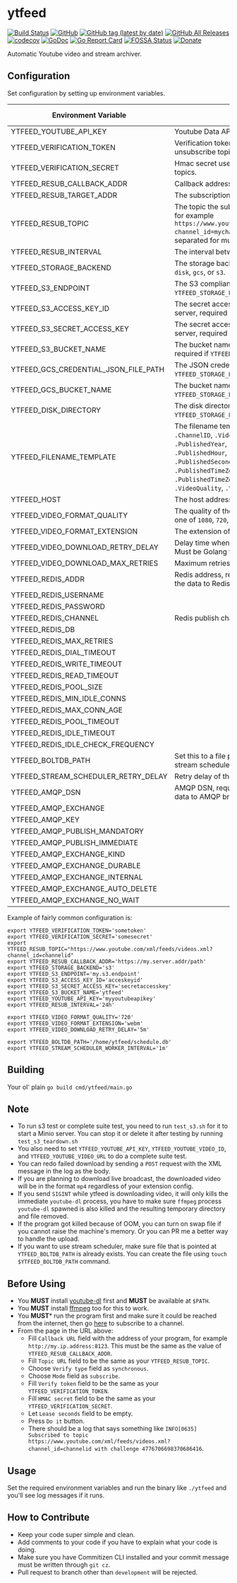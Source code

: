 # ytfeed
[![Build Status](https://travis-ci.org/worksinmagic/ytfeed.svg?branch=master)](https://travis-ci.org/worksinmagic/ytfeed)
[![GitHub](https://img.shields.io/github/license/worksinmagic/ytfeed)](https://raw.githubusercontent.com/worksinmagic/ytfeed/master/LICENSE)
[![GitHub tag (latest by date)](https://img.shields.io/github/v/tag/worksinmagic/ytfeed)](https://github.com/worksinmagic/ytfeed/releases/latest)
[![GitHub All Releases](https://img.shields.io/github/downloads/worksinmagic/ytfeed/total)](https://github.com/worksinmagic/ytfeed/releases)
[![codecov](https://codecov.io/gh/worksinmagic/ytfeed/branch/master/graph/badge.svg)](https://codecov.io/gh/worksinmagic/ytfeed)
[![GoDoc](https://godoc.org/github.com/worksinmagic/ytfeed?status.svg)](https://godoc.org/github.com/worksinmagic/ytfeed)
[![Go Report Card](https://goreportcard.com/badge/github.com/worksinmagic/ytfeed)](https://goreportcard.com/report/github.com/worksinmagic/ytfeed)
[![FOSSA Status](https://app.fossa.io/api/projects/git%2Bgithub.com%2Fworksinmagic%2Fytfeed.svg?type=small)](https://app.fossa.io/projects/git%2Bgithub.com%2Fworksinmagic%2Fytfeed?ref=badge_small)
[![Donate](https://img.shields.io/badge/Donate-PayPal-green.svg)](https://paypal.me/didasy)

Automatic Youtube video and stream archiver.

## Configuration

Set configuration by setting up environment variables.

| Environment Variable                 | Description                                                                                                                                                                                                                                                                                                                                           | Default Value                                                                                                                     | Is Required |
|--------------------------------------|-------------------------------------------------------------------------------------------------------------------------------------------------------------------------------------------------------------------------------------------------------------------------------------------------------------------------------------------------------|-----------------------------------------------------------------------------------------------------------------------------------|-------------|
|        YTFEED_YOUTUBE_API_KEY        | Youtube Data API Key.                                                                                                                                                                                                                                                                                                                       |                                                                                                                                   | true        |
|       YTFEED_VERIFICATION_TOKEN      | Verification token used to subscribe and unsubscribe topics.                                                                                                                                                                                                                                                                                |                                                                                                                                   | true        |
|      YTFEED_VERIFICATION_SECRET      | Hmac secret used to subscribe and unsubscribe topics.                                                                                                                                                                                                                                                                                       |                                                                                                                                   | true        |
|      YTFEED_RESUB_CALLBACK_ADDR      | Callback address to ytfeed.                                                                                                                                                                                                                                                                                                                 |                                                                                                                                   | true        |
|       YTFEED_RESUB_TARGET_ADDR       | The subscription page of pubsubhubbub.                                                                                                                                                                                                                                                                                                                | `https://pubsubhubbub.appspot.com/subscribe`                                                                                      |             |
|          YTFEED_RESUB_TOPIC          | The topic the subscription should subscribe to, for example `https://www.youtube.com/xml/feeds/videos.xml?channel_id=mychannelid`, can be space separated for multiple topics, required.                                                                                                                                                              |                                                                                                                                   | true        |
|         YTFEED_RESUB_INTERVAL        | The interval between resubscription.                                                                                                                                                                                                                                                                                                                  | `72h`                                                                                                                             |             |
|        YTFEED_STORAGE_BACKEND        | The storage backend, required. Must be one of `disk`, `gcs`, or `s3`.                                                                                                                                                                                                                                                                                 |                                                                                                                                   | true        |
|          YTFEED_S3_ENDPOINT          | The S3 compliant server endpoint, required if `YTFEED_STORAGE_BACKEND` is `s3`.                                                                                                                                                                                                                                                                       |                                                                                                                                   |             |
|        YTFEED_S3_ACCESS_KEY_ID       | The secret access key id for the S3 compliant server, required if  `YTFEED_STORAGE_BACKEND`  is  `s3` .                                                                                                                                                                                                                                               |                                                                                                                                   |             |
|      YTFEED_S3_SECRET_ACCESS_KEY     | The secret access key id for the S3 compliant server, required if  `YTFEED_STORAGE_BACKEND`  is  `s3` .                                                                                                                                                                                                                                               |                                                                                                                                   |             |
|         YTFEED_S3_BUCKET_NAME        | The bucket name for the S3 compliant server, required if  `YTFEED_STORAGE_BACKEND`  is  `s3` .                                                                                                                                                                                                                                                        |                                                                                                                                   |             |
| YTFEED_GCS_CREDENTIAL_JSON_FILE_PATH | The JSON credential file for GCS, only used if  `YTFEED_STORAGE_BACKEND`  is  `gcs` .                                                                                                                                                                                                                                                                 |                                                                                                                                   |             |
|        YTFEED_GCS_BUCKET_NAME        | The bucket name for GCS, required if  `YTFEED_STORAGE_BACKEND`  is  `gcs` .                                                                                                                                                                                                                                                                           |                                                                                                                                   |             |
|         YTFEED_DISK_DIRECTORY        | The disk directory path, required if `YTFEED_STORAGE_BACKEND` is `disk`.                                                                                                                                                                                                                                                                              |                                                                                                                                   |             |
|       YTFEED_FILENAME_TEMPLATE       | The filename template. The usable variables are `.ChannelID`, `.VideoID`, `.Published`, `.Title`, `.PublishedYear`, `.PublishedMonth`, `.PublishedDay`, `.PublishedHour`, `.PublishedMinute`, `.PublishedSecond`, `.PublishedNanosecond`, `.PublishedTimeZone`, `.PublishedTimeZoneOffsetSeconds`, `.VideoQuality`, `.VideoExtension`, and `.Author`. | `{{.ChannelID}}/{{.PublishedYear}}/{{.PublishedMonth}}/{{.PublishedDay}}/{{.PublishedTimeZone}}/{{.VideoID}}.{{.VideoExtension}}` |             |
|              YTFEED_HOST             | The host address.                                                                                                                                                                                                                                                                                                                                     | `:8123`                                                                                                                           |             |
|      YTFEED_VIDEO_FORMAT_QUALITY     | The quality of the video to download, must be one of `1080`, `720`, `640`, `480`, `360`, `240`, or `144`.                                                                                                                                                                                                                                             | `720`                                                                                                                             |             |
|     YTFEED_VIDEO_FORMAT_EXTENSION    | The extension of the video to download.                                                                                                                                                                                                                                                                                                               | `webm`                                                                                                                            |             |
|   YTFEED_VIDEO_DOWNLOAD_RETRY_DELAY  | Delay time when retrying, set to activate retries. Must be Golang time duration string. Example: `5m`                                                                                                                                                                                                                                                 |                                                                                                                                   |             |
|   YTFEED_VIDEO_DOWNLOAD_MAX_RETRIES  | Maximum retries before giving up.                                                                                                                                                                                                                                                                                                                     | `5`                                                                                                                               |             |
|           YTFEED_REDIS_ADDR          | Redis address, required if you want to publish the data to Redis PubSub.                                                                                                                                                                                                                                                                              |                                                                                                                                   |             |
|         YTFEED_REDIS_USERNAME        |                                                                                                                                                                                                                                                                                                                                                       |                                                                                                                                   |             |
|         YTFEED_REDIS_PASSWORD        |                                                                                                                                                                                                                                                                                                                                                       |                                                                                                                                   |             |
|         YTFEED_REDIS_CHANNEL         | Redis publish channel.                                                                                                                                                                                                                                                                                                                                | `ytfeed`                                                                                                                          |             |
|            YTFEED_REDIS_DB           |                                                                                                                                                                                                                                                                                                                                                       |                                                                                                                                   |             |
|       YTFEED_REDIS_MAX_RETRIES       |                                                                                                                                                                                                                                                                                                                                                       |                                                                                                                                   |             |
|       YTFEED_REDIS_DIAL_TIMEOUT      |                                                                                                                                                                                                                                                                                                                                                       |                                                                                                                                   |             |
|      YTFEED_REDIS_WRITE_TIMEOUT      |                                                                                                                                                                                                                                                                                                                                                       |                                                                                                                                   |             |
|       YTFEED_REDIS_READ_TIMEOUT      |                                                                                                                                                                                                                                                                                                                                                       |                                                                                                                                   |             |
|        YTFEED_REDIS_POOL_SIZE        |                                                                                                                                                                                                                                                                                                                                                       |                                                                                                                                   |             |
|      YTFEED_REDIS_MIN_IDLE_CONNS     |                                                                                                                                                                                                                                                                                                                                                       |                                                                                                                                   |             |
|       YTFEED_REDIS_MAX_CONN_AGE      |                                                                                                                                                                                                                                                                                                                                                       |                                                                                                                                   |             |
|       YTFEED_REDIS_POOL_TIMEOUT      |                                                                                                                                                                                                                                                                                                                                                       |                                                                                                                                   |             |
|       YTFEED_REDIS_IDLE_TIMEOUT      |                                                                                                                                                                                                                                                                                                                                                       |                                                                                                                                   |             |
|   YTFEED_REDIS_IDLE_CHECK_FREQUENCY  |                                                                                                                                                                                                                                                                                                                                                       |                                                                                                                                   |             |
|          YTFEED_BOLTDB_PATH          | Set this to a file path if you want to activate stream scheduler.                                                                                                                                                                                                                                                                                     |                                                                                                                                   |             |
|  YTFEED_STREAM_SCHEDULER_RETRY_DELAY | Retry delay of the scheduler.                                                                                                                                                                                                                                                                                                                         | `1m`                                                                                                                              |             |
|            YTFEED_AMQP_DSN           | AMQP DSN, required if you want to publish the data to AMQP broker.                                                                                                                                                                                                                                                                                    |                                                                                                                                   |             |
|         YTFEED_AMQP_EXCHANGE         |                                                                                                                                                                                                                                                                                                                                                       | `ytfeed`                                                                                                                          |             |
|            YTFEED_AMQP_KEY           |                                                                                                                                                                                                                                                                                                                                                       | `schedule`                                                                                                                        |             |
|     YTFEED_AMQP_PUBLISH_MANDATORY    |                                                                                                                                                                                                                                                                                                                                                       | `true`                                                                                                                            |             |
|     YTFEED_AMQP_PUBLISH_IMMEDIATE    |                                                                                                                                                                                                                                                                                                                                                       | `false`                                                                                                                           |             |
|       YTFEED_AMQP_EXCHANGE_KIND      |                                                                                                                                                                                                                                                                                                                                                       | `topic`                                                                                                                           |             |
|     YTFEED_AMQP_EXCHANGE_DURABLE     |                                                                                                                                                                                                                                                                                                                                                       | `true`                                                                                                                            |             |
|     YTFEED_AMQP_EXCHANGE_INTERNAL    |                                                                                                                                                                                                                                                                                                                                                       | `false`                                                                                                                           |             |
|   YTFEED_AMQP_EXCHANGE_AUTO_DELETE   |                                                                                                                                                                                                                                                                                                                                                       | `false`                                                                                                                           |             |
|     YTFEED_AMQP_EXCHANGE_NO_WAIT     |                                                                                                                                                                                                                                                                                                                                                       | `false`                                                                                                                           |             |

Example of fairly common configuration is:

```
export YTFEED_VERIFICATION_TOKEN='sometoken'
export YTFEED_VERIFICATION_SECRET='somesecret' 
export YTFEED_RESUB_TOPIC="https://www.youtube.com/xml/feeds/videos.xml?channel_id=channelid"
export YTFEED_RESUB_CALLBACK_ADDR='https://my.server.addr/path'
export YTFEED_STORAGE_BACKEND='s3'
export YTFEED_S3_ENDPOINT='my.s3.endpoint'
export YTFEED_S3_ACCESS_KEY_ID='acceskeyid'
export YTFEED_S3_SECRET_ACCESS_KEY='secretaccesskey'
export YTFEED_S3_BUCKET_NAME='ytfeed'
export YTFEED_YOUTUBE_API_KEY='myyoutubeapikey'
export YTFEED_RESUB_INTERVAL='24h'

export YTFEED_VIDEO_FORMAT_QUALITY='720'
export YTFEED_VIDEO_FORMAT_EXTENSION='webm'
export YTFEED_VIDEO_DOWNLOAD_RETRY_DELAY='5m'

export YTFEED_BOLTDB_PATH='/home/ytfeed/schedule.db'
export YTFEED_STREAM_SCHEDULER_WORKER_INTERVAL='1m'
```

## Building

Your ol' plain `go build cmd/ytfeed/main.go`

## Note

- To run s3 test or complete suite test, you need to run `test_s3.sh` for it to start a Minio server. You can stop it or delete it after testing by running `test_s3_teardown.sh`
- You also need to set `YTFEED_YOUTUBE_API_KEY`, `YTFEED_YOUTUBE_VIDEO_ID`, and `YTFEED_YOUTUBE_VIDEO_URL` to do a complete suite test.
- You can redo failed download by sending a `POST` request with the XML message in the log as the body.
- If you are planning to download live broadcast, the downloaded video will be in the format `mp4` regardless of your extension config.
- If you send `SIGINT` while ytfeed is downloading video, it will only kills the immediate `youtube-dl` process, you have to make sure `ffmpeg` process `youtube-dl` spawned is also killed and the resulting temporary directory and file removed.
- If the program got killed because of OOM, you can turn on swap file if you cannot raise the machine's memory. Or you can PR me a better way to handle the upload.
- If you want to use stream scheduler, make sure file that is pointed at `YTFEED_BOLTDB_PATH` is already exists. You can create the file using `touch $YTFEED_BOLTDB_PATH` command.

## Before Using

- You **MUST** install [youtube-dl](https://github.com/ytdl-org/youtube-dl) first and **MUST** be available at `$PATH`.
- You **MUST** install [ffmpeg](https://ffmpeg.org/) too for this to work.
- You **MUST*** run the program first and make sure it could be reached from the internet, then go [here](https://pubsubhubbub.appspot.com/subscribe) to subscribe to a channel.
- From the page in the URL above: 
    - Fill `Callback URL` field with the address of your program, for example `http://my.ip.address:8123`. This must be the same as the value of `YTFEED_RESUB_CALLBACK_ADDR`.
    - Fill `Topic URL` field to be the same as your `YTFEED_RESUB_TOPIC`. 
    - Choose `Verify type` field as `synchronous`.
    - Choose `Mode` field as `subscribe`.
    - Fill `Verify token` field to be the same as your `YTFEED_VERIFICATION_TOKEN`.
    - Fill `HMAC secret` field to be the same as your `YTFEED_VERIFICATION_SECRET`.
    - Let `Lease seconds` field to be empty.
    - Press `Do it` button.
    - There should be a log that says something like `INFO[0635] Subscribed to topic https://www.youtube.com/xml/feeds/videos.xml?channel_id=channelid with challenge 4776706698370686416`. 

## Usage

Set the required environment variables and run the binary like `./ytfeed`
and you'll see log messages if it runs.

## How to Contribute

- Keep your code super simple and clean.
- Add comments to your code if you have to explain what your code is doing.
- Make sure you have Commitizen CLI installed and your commit message must be written through `git cz`.
- Pull request to branch other than `development` will be rejected.
